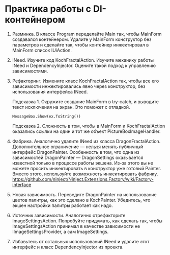 ﻿# Практика работы с DI-контейнером

1. Разминка. В классе Program переделайте Main так, чтобы MainForm 
создавался контейнером. Удалите у MainForm конструктор без параметров 
и сделайте так, чтобы контейнер инжектировал в MainForm список IUiAction.

2. INeed<T>. Изучите код KochFractalAction. 
Изучите механику работы INeed<T> и DependencyInjector.
Оцените такой подход к управлению зависимостями.


3. Рефакторинг. Измените класс KochFractalAction так, 
чтобы все его зависимости инжектировались явно через конструктор, 
без использования интерфейса INeed.

	Подсказка 1. Окружите создание MainForm в try-catch, 
	и выводите текст исключения на экран. Это поможет с отладкой.

	```MessageBox.Show(ex.ToString())```

	Подсказка 2. Сложность в том, чтобы в MainForm и KochFractalAction 
	оказались ссылки на один и тот же объект PictureBoxImageHandler.

4. Фабрика. Аналогично удалите INeed из класса DragonFractalAction.
Дополнительное ограничение — нельзя менять публичный интерфейс DragonPainter.
Особенность в том, что одна из зависимостей DragonPainter — 
DragonSettings оказывается известной только в процессе работы экшена.
Из-за этого вы не можете просить инжектировать в конструктор уже готовый Painter.
Вместо этого, используйте возможность инжектировать фабрику.
https://github.com/ninject/Ninject.Extensions.Factory/wiki/Factory-interface

5. Новая зависимость. Переведите DragonPainter на использование цветов палитры, 
как это сделано в KochPainter. 
Убедитесь, что экшен настройки палитры работает как надо.

6. Источник зависимости. Аналогично отрефакторите ImageSettingsAction.
Попробуйте придумать, как сделать так, чтобы ImageSettingsAction принимал 
в качестве зависимости не IImageSettingsProvider, а сам ImageSettings.

7. Избавьтесь от остальных использований INeed и удалите этот интерфейс 
и класс DependencyInjector из проекта.